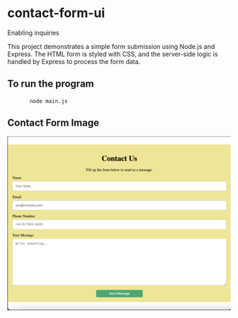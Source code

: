 # contact-form-ui
Enabling inquiries

This project demonstrates a simple form submission using Node.js and Express. The HTML form is styled with CSS, and the server-side logic is handled by Express to process the form data.

## To run the program 
           node main.js

## Contact Form Image
![Contact Form](https://github.com/Osagie-Godstand/contact-form-ui/blob/main/images/contact.jpg)



